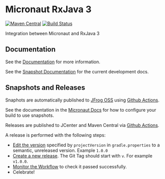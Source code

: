 # Micronaut RxJava 3

[![Maven Central](https://img.shields.io/maven-central/v/io.micronaut.rxjava3/micronaut-rxjava3.svg?label=Maven%20Central)](https://search.maven.org/search?q=g:%22io.micronaut.rxjava3%22%20AND%20a:%22micronaut-rxjava3%22)
[![Build Status](https://github.com/micronaut-projects/micronaut-rxjava3/workflows/Java%20CI/badge.svg)](https://github.com/micronaut-projects/micronaut-rxjava3/actions)

Integration between Micronaut and RxJava 3 

## Documentation

See the [Documentation](https://micronaut-projects.github.io/micronaut-rxjava3/latest/guide/) for more information. 

See the [Snapshot Documentation](https://micronaut-projects.github.io/micronaut-rxjava3/snapshot/guide/) for the current development docs.

## Snapshots and Releases

Snaphots are automatically published to [JFrog OSS](https://oss.jfrog.org/artifactory/oss-snapshot-local/) using [Github Actions](https://github.com/micronaut-projects/micronaut-rxjava3/actions).

See the documentation in the [Micronaut Docs](https://docs.micronaut.io/latest/guide/index.html#usingsnapshots) for how to configure your build to use snapshots.

Releases are published to JCenter and Maven Central via [Github Actions](https://github.com/micronaut-projects/micronaut-rxjava3/actions).

A release is performed with the following steps:

* [Edit the version](https://github.com/micronaut-projects/micronaut-rxjava3/edit/master/gradle.properties) specified by `projectVersion` in `gradle.properties` to a semantic, unreleased version. Example `1.0.0`
* [Create a new release](https://github.com/micronaut-projects/micronaut-rxjava3/releases/new). The Git Tag should start with `v`. For example `v1.0.0`.
* [Monitor the Workflow](https://github.com/micronaut-projects/micronaut-rxjava3/actions?query=workflow%3ARelease) to check it passed successfully.
* Celebrate!
